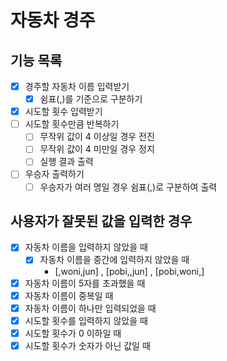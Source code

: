 # 자동차 경주

## 기능 목록

- [x]  경주할 자동차 이름 입력받기
    - [x]  쉼표(,)를 기준으로 구분하기
- [x]  시도할 횟수 입력받기
- [ ]  시도할 횟수만큼 반복하기
    - [ ]  무작위 값이 4 이상일 경우 전진
    - [ ]  무작위 값이 4 미만일 경우 정지
    - [ ]  실행 결과 출력
- [ ]  우승자 출력하기
    - [ ]  우승자가 여러 명일 경우 쉼표(,)로 구분하여 출력

## 사용자가 잘못된 값을 입력한 경우

- [x]  자동차 이름을 입력하지 않았을 때
    - [x]  자동차 이름을 중간에 입력하지 않았을 때
        - [,woni,jun] , [pobi,,jun] , [pobi,woni,]
- [x]  자동차 이름이 5자를 초과했을 때
- [x]  자동차 이름이 중복일 때
- [x]  자동차 이름이 하나만 입력되었을 때
- [x]  시도할 횟수를 입력하지 않았을 때
- [x]  시도할 횟수가 0 이하일 때
- [x]  시도할 횟수가 숫자가 아닌 값일 때